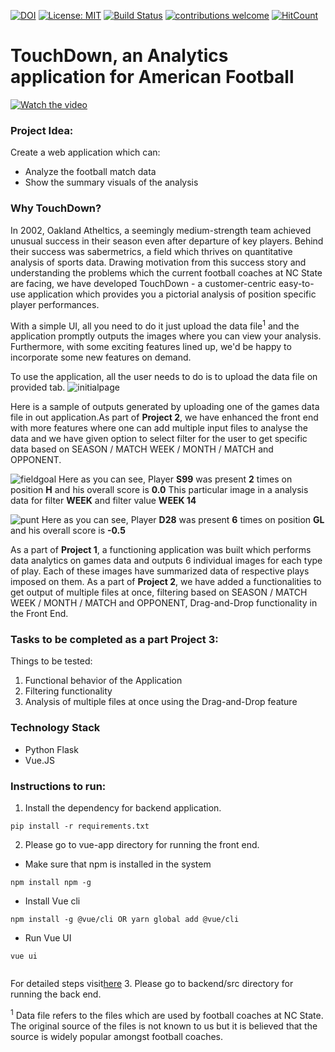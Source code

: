 [![DOI](https://zenodo.org/badge/299747834.svg)](https://zenodo.org/badge/latestdoi/299747834)
[![License: MIT](https://img.shields.io/badge/License-MIT-yellow.svg)](https://opensource.org/licenses/MIT)
[![Build Status](https://travis-ci.org/jayeshjakkani/American-Football-Analytics-Application.svg?branch=master)](https://travis-ci.org/jayeshjakkani/American-Football-Analytics-Application)
[![contributions welcome](https://img.shields.io/badge/contributions-welcome-brightgreen.svg?style=flat)](https://github.com/himol7/American-Football-Analytics-Application/issues)
[![HitCount](http://hits.dwyl.com/himol7/https://githubcom/himol7/American-Football-Analytics-Application.svg)](http://hits.dwyl.com/himol7/https://githubcom/himol7/American-Football-Analytics-Application)

# TouchDown, an Analytics application for American Football

[![Watch the video](/logo/icon.png)](https://www.youtube.com/watch?v=GLtjMf34_LE&feature=youtu.be&ab_channel=AmitMandliya)

### Project Idea:

Create a web application which can:
* Analyze the football match data
* Show the summary visuals of the analysis

### Why TouchDown?
In 2002, Oakland Atheltics, a seemingly medium-strength team achieved unusual success in their season even after departure of key players. Behind their success was sabermetrics, a field which thrives on quantitative analysis of sports data. Drawing motivation from this success story and understanding the problems which the current football coaches at NC State are facing, we have developed TouchDown - a customer-centric easy-to-use application which provides you a pictorial analysis of position specific player performances.

With a simple UI, all you need to do it just upload the data file<sup>1</sup> and the application promptly outputs the images where you can view your analysis. Furthermore, with some exciting features lined up, we'd be happy to incorporate some new features on demand.

To use the application, all the user needs to do is to upload the data file on provided tab.
![initialpage](images/frontpage_new.png)

Here is a sample of outputs generated by uploading one of the games data file in out application.As part of **Project 2**, we have enhanced the front end with more features where one can add multiple input files to analyse the data and we have given option to select filter for the user to get specific data based on SEASON / MATCH WEEK / MONTH / MATCH and OPPONENT. 

![fieldgoal](images/field_new.png)
Here as you can see, Player **S99** was present **2** times on position **H** and his overall score is **0.0**
This particular image in a analysis data for filter **WEEK** and filter value **WEEK 14**

![punt](images/punt_new.png)
Here as you can see, Player **D28** was present **6** times on position **GL** and his overall score is **-0.5**

As a part of **Project 1**, a functioning application was built which performs data analytics on games data and outputs 6 individual images for each type of play. Each of these images have summarized data of respective plays imposed on them.
As a part of **Project 2**, we have added a functionalities to get output of multiple files at once, filtering based on SEASON / MATCH WEEK / MONTH / MATCH and OPPONENT, Drag-and-Drop functionality in the Front End.

### Tasks to be completed as a part Project 3:

Things to be tested:
1. Functional behavior of the Application
2. Filtering functionality
3. Analysis of multiple files at once using the Drag-and-Drop feature

### Technology Stack
* Python Flask
* Vue.JS


### Instructions to run:
1. Install the dependency for backend application.
```
pip install -r requirements.txt
```
2. Please go to vue-app directory for running the front end.
* Make sure that npm is installed in the system
```
npm install npm -g  
```
* Install Vue cli
```
npm install -g @vue/cli OR yarn global add @vue/cli
```
* Run Vue UI
```
vue ui
 
```
For detailed steps visit[here](https://www.telerik.com/blogs/creating-and-managing-vue-projects-with-vue-ui)
3. Please go to backend/src directory for running the back end.

<sup>1</sup> Data file refers to the files which are used by football coaches at NC State. The original source of the files is not known to us but it is believed that the source is widely popular amongst football coaches.
